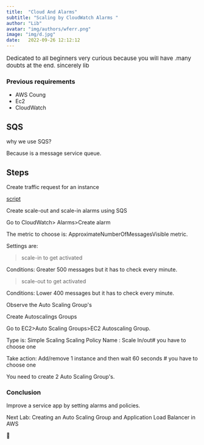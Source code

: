 ```yaml
---
title:  "Cloud And Alarms"
subtitle: "Scaling by CloudWatch Alarms "
author: "Lib"
avatar: "img/authors/wferr.png"
image: "img/d.jpg"
date:   2022-09-26 12:12:12
---
```


<p style="font-size: 15px;">Dedicated to all beginners very curious because you will have .many doubts at the end.
sincerely lib</p>

### Previous requirements

- AWS Coung 
- Ec2 
- CloudWatch

## SQS


why we use SQS?

Because is a message service queue.


## Steps

Create traffic request for an instance 

[script](https://github.com/libialany/aws-notas/blob/main/SQS/send_messages.py)

Create scale-out and scale-in alarms using SQS 

Go to CloudWatch> Alarms>Create alarm

The metric to choose is: ApproximateNumberOfMessagesVisible metric.

Settings are: 

> scale-in to get activated 

Conditions:
Greater 500 messages but it has to check every minute.

> scale-out to get activated 

Conditions:
Lower 400 messages but it has to check every minute.

Observe the Auto Scaling Group's 

Create Autoscalings Groups

Go to EC2>Auto Scaling Groups>EC2 Autoscaling Group.

Type is: Simple Scaling 
Scaling Policy Name : Scale In/out# you have to choose one

Take action:
Add/remove 1 instance and then wait 60 seconds # you have to choose one

You need to create 2 Auto Scaling Group's.


### Conclusion

Improve a service app by setting alarms and policies.

Next Lab: Creating an Auto Scaling Group and Application Load Balancer in AWS

🤪